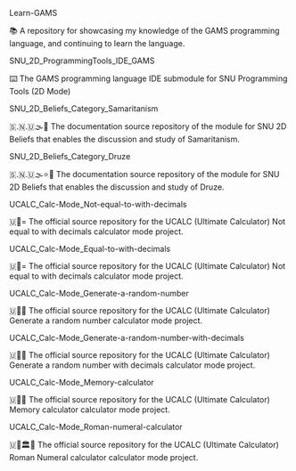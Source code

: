 
Learn-GAMS

📚️ A repository for showcasing my knowledge of the GAMS programming language, and continuing to learn the language. 

SNU_2D_ProgrammingTools_IDE_GAMS

⌨️ The GAMS programming language IDE submodule for SNU Programming Tools (2D Mode)

SNU_2D_Beliefs_Category_Samaritanism

🇸.🇳.🇺🌫️📖️ The documentation source repository of the module for SNU 2D Beliefs that enables the discussion and study of Samaritanism. 

SNU_2D_Beliefs_Category_Druze

🇸.🇳.🇺🌫️⭐️📖️ The documentation source repository of the module for SNU 2D Beliefs that enables the discussion and study of Druze. 

UCALC_Calc-Mode_Not-equal-to-with-decimals

🇺🧮️= The official source repository for the UCALC (Ultimate Calculator) Not equal to with decimals calculator mode project. 

UCALC_Calc-Mode_Equal-to-with-decimals

🇺🧮️= The official source repository for the UCALC (Ultimate Calculator) Not equal to with decimals calculator mode project. 

UCALC_Calc-Mode_Generate-a-random-number

🇺🧮️🎲️ The official source repository for the UCALC (Ultimate Calculator) Generate a random number calculator mode project. 

UCALC_Calc-Mode_Generate-a-random-number-with-decimals

🇺🧮️🎲️ The official source repository for the UCALC (Ultimate Calculator) Generate a random number with decimals calculator mode project. 

UCALC_Calc-Mode_Memory-calculator

🇺🧮️💽️ The official source repository for the UCALC (Ultimate Calculator) Memory calculator calculator mode project. 

UCALC_Calc-Mode_Roman-numeral-calculator

🇺🧮️🏛️🔢️ The official source repository for the UCALC (Ultimate Calculator) Roman Numeral calculator calculator mode project. 

